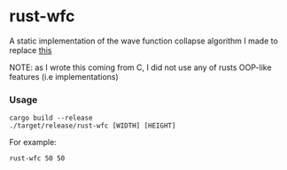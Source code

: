 # rust-wfc

A static implementation of the wave function collapse algorithm I made to replace [this](https://github.com/Samuel-Horner/wfc-c)

NOTE: as I wrote this coming from C, I did not use any of rusts OOP-like features (i.e implementations)

### Usage
```
cargo build --release
./target/release/rust-wfc [WIDTH] [HEIGHT]
```
For example:
```
rust-wfc 50 50
```